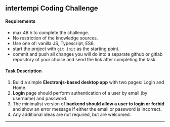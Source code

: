 ## intertempi Coding Challenge

#### Requirements

- max 48 h to complete the challenge.
- No restriction of the knowledge sources.
- Use one of: vanilla JS, Typescript, ES6.
- start the project with `git init` as the starting point.
- commit and push all changes you will do into a separate github or gitlab repository of your choise and send the link after completing the task.

#### Task Description

1. Build a simple **Electronjs-based desktop app** with two pages: Login and Home.
2. **Login** page should perform authentication of a user by email (by username) and password.
3. The minimalist version of **backend should allow a user to login or forbid** and show an error message if either the email or password is incorrect.
4. Any additional ideas are not required, but are welcomed.

---

####

